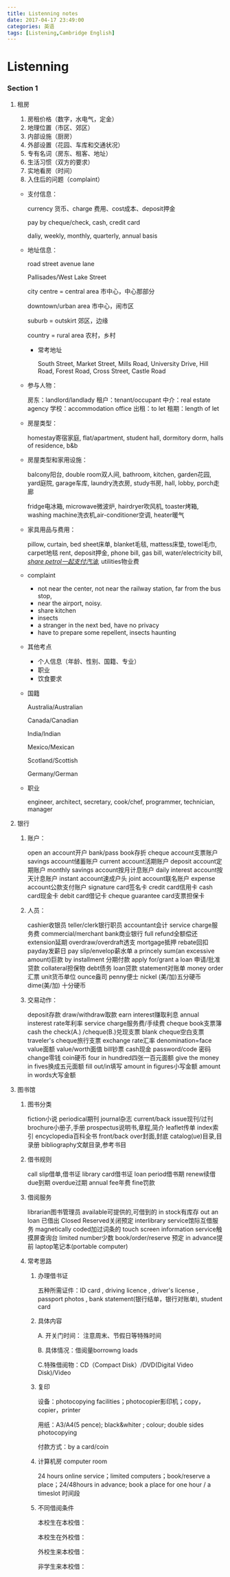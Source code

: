 ```yaml
---
title: Listenning notes
date: 2017-04-17 23:49:00
categories: 英语 
tags: [Listening,Cambridge English]
---
```




# Listenning

### Section 1 

1. 租房

   1. 房租价格（数字，水电气，定金）
   2. 地理位置（市区、郊区）
   3. 内部设施（厨房）
   4. 外部设置（花园、车库和交通状况）
   5. 专有名词（房东、租客、地址）
   6. 生活习惯（双方的要求）
   7. 实地看房（时间）
   8. 入住后的问题（complaint）

   * 支付信息：

     currency 货币、charge 费用、cost成本、deposit押金

     pay by cheque/check, cash, credit card

     daliy, weekly, monthly, quarterly, annual basis

   * 地址信息：

     road	street	avenue	lane

     Pallisades/West Lake Street

     city centre = central area	市中心，中心那部分

     downtown/urban area	市中心，闹市区

     suburb = outskirt			郊区，边缘

     country = rural area		农村，乡村

     *   常考地址

         South Street, Market Street, Mills Road, University Drive, Hill Road, Forest Road, Cross Street, Castle Road

   * 参与人物：

     房东：landlord/landlady	租户：tenant/occupant    中介：real estate agency   学校：accommodation office	出租：to let	租期：length of let

   * 房屋类型：

     homestay寄宿家庭, flat/apartment, student hall, dormitory dorm, halls of residence, b&b

   * 房屋类型和家用设施：

     balcony阳台, double room双人间, bathroom, kitchen, garden花园, yard庭院, garage车库, laundry洗衣房, study书房, hall, lobby, porch走廊

     fridge电冰箱, microwave微波炉, hairdryer吹风机, toaster烤箱, washing machine洗衣机,air-conditioner空调, heater暖气

   * 家具用品与费用：

     pillow, curtain, bed sheet床单, blanket毛毯, mattess床垫, towel毛巾, carpet地毯 rent, deposit押金, phone  bill, gas bill, water/electricity bill, *<u>share petrol一起支付汽油</u>*, utilities物业费

   * complaint

     * not near the center, not near the railway station, far from the bus stop,
     * near the airport, noisy.
     * share kitchen
     * insects
     * a stranger in the next bed, have no privacy
     * have to prepare some repellent, insects haunting

   * 其他考点

     * 个人信息（年龄、性别、国籍、专业）
     * 职业
     * 饮食要求

   * 国籍

     Australia/Australian

     Canada/Canadian

     India/Indian

     Mexico/Mexican

     Scotland/Scottish

     Germany/German

   * 职业

     engineer, architect, secretary, cook/chef, programmer, technician, manager

2. 银行

   1. 账户：

      open an account开户	bank/pass book存折	cheque account支票账户	savings account储蓄账户	current account活期账户	deposit account定期账户	monthly savings account按月计息账户	daily interest account按天计息账户	instant account速成户头  joint account联名账户	expense	account公款支付账户	signature card签名卡	credit card信用卡	cash card现金卡	debit card借记卡	cheque guarantee card支票担保卡

   2. 人员：

      cashier收银员   teller/clerk银行职员  accountant会计   service charge服务费	commercial/merchant bank商业银行   full refund全额偿还	extension延期   overdraw/overdraft透支   mortgage抵押	rebate回扣  payday发薪日 	pay slip/envelop薪水单 a princely sum(an excessive amount)巨款  by installment 分期付款	apply for/grant  a loan 申请/批准贷款  collateral担保物	debt债务  loan贷款  statement对账单  money order汇票 unit货币单位	  ounce盎司	penny便士  nickel (美/加)五分硬币  dime(美/加) 十分硬币

   3. 交易动作：

      deposit存款	draw/withdraw取款  earn interest赚取利息 annual insterest rate年利率	service charge服务费/手续费  cheque book支票簿  cash the check(A.) /cheque(B.)兑现支票 blank cheque空白支票	  traveler's cheque旅行支票  exchange rate汇率 denomination=face value面额  value/worth面值  bill钞票  cash现金  password/code 密码  change零钱  coin硬币 four in hundred四张一百元面额  give the money in fives换成五元面额  fill out/in填写  amount in figures小写金额  amount in words大写金额

3. 图书馆

   1. 图书分类

      fiction小说   periodical期刊   journal杂志   current/back issue现刊/过刊brochure小册子,手册   prospectus说明书,章程,简介   leaflet传单   index索引 encyclopedia百科全书   front/back over封面,封底   catalog(ue)目录,目录册   bibliography文献目录,参考书目

   2. 借书规则

      call slip借单,借书证   library card借书证   loan period借书期   renew续借   due到期   overdue过期   annual fee年费   fine罚款

   3. 借阅服务

      librarian图书管理员   available可提供的,可借到的   in stock有库存   out an loan 已借出   Closed Reserved关闭预定   interlibrary service馆际互借服务   magnetically coded加过词条的   touch screen information service触摸屏查询台   limited number少数   book/order/reserve 预定   in advance提前   laptop笔记本(portable computer)

   4. 常考思路

      1. 办理借书证

         五种所需证件：ID card ,  driving licence ,  driver's license ,  passport photos , bank statement(银行结单，银行对账单), student card

      2. 具体内容

         A. 开关门时间： 注意周末、节假日等特殊时间

         B. 具体情况：借阅量borrowng loads

         C.特殊借阅物：CD（Compact Disk）/DVD(Digital Video Disk)/Video

      3. 复印

         设备：photocopying facilities；photocopier影印机；copy，copier，printer

         用纸：A3/A4(5 pence); black&whiter ;  colour;  double sides photocopying

         付款方式：by a card/coin

      4. 计算机房 computer room

         24 hours online service；limited computers；book/reserve a place；24/48hours in advance; book a place for one hour / a timeslot 时间段

      5. 不同借阅条件

         本校生在本校借：

         本校生在外校借：

         外校生来本校借：

         非学生来本校借：
